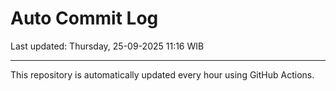 # Auto Commit Log

Last updated: Thursday, 25-09-2025 11:16 WIB

---

This repository is automatically updated every hour using GitHub Actions.
